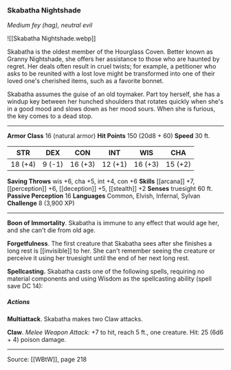 ### Skabatha Nightshade
_Medium fey (hag), neutral evil_

![[Skabatha Nightshade.webp]]

Skabatha is the oldest member of the Hourglass Coven. Better known as Granny Nightshade, she offers her assistance to those who are haunted by regret. Her deals often result in cruel twists; for example, a petitioner who asks to be reunited with a lost love might be transformed into one of their loved one's cherished items, such as a favorite bonnet.

Skabatha assumes the guise of an old toymaker. Part toy herself, she has a windup key between her hunched shoulders that rotates quickly when she's in a good mood and slows down as her mood sours. When she is furious, the key comes to a dead stop.




---

**Armor Class** 16 (natural armor)
**Hit Points** 150 (20d8 + 60)
**Speed** 30 ft.

| STR     | DEX     | CON     | INT     | WIS     | CHA     |
|---------|---------|---------|---------|---------|---------|
| 18 (+4) | 9 (-1) | 16 (+3) | 12 (+1) | 16 (+3) | 15 (+2) |

**Saving Throws** wis +6, cha +5, int +4, con +6
**Skills** [[arcana]] +7, [[perception]] +6, [[deception]] +5, [[stealth]] +2
**Senses** truesight 60 ft.
**Passive Perception** 16
**Languages** Common, Elvish, Infernal, Sylvan
**Challenge** 8 (3,900 XP)

---

**Boon of Immortality**. Skabatha is immune to any effect that would age her, and she can't die from old age.

**Forgetfulness**. The first creature that Skabatha sees after she finishes a long rest is [[invisible]] to her. She can't remember seeing the creature or perceive it using her truesight until the end of her next long rest.

**Spellcasting.** Skabatha casts one of the following spells, requiring no material components and using Wisdom as the spellcasting ability (spell save DC 14):

##### Actions
**Multiattack**. Skabatha makes two Claw attacks.

**Claw**. _Melee Weapon Attack:_ +7 to hit, reach 5 ft., one creature. Hit: 25 (6d6 + 4) poison damage.


---

Source: [[WBtW]], page 218